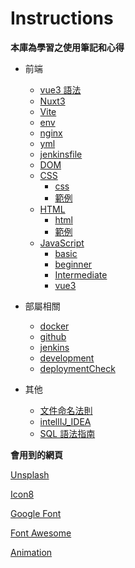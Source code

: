 # Instructions

**本庫為學習之使用筆記和心得**

- 前端

  - [vue3 語法](前端/vue3語法.md)
  - [Nuxt3](前端/Nuxt3.md)
  - [Vite](前端/Vite.md)
  - [env](前端/env.md)
  - [nginx](前端/nginx.md)
  - [yml](前端/yml.md)
  - [jenkinsfile](前端/jenkinsfile.md)
  - [DOM](前端/DOM.md)
  - [CSS](前端/css/)
    - [css](前端/css/css.md)
    - [範例](前端/css/範例/)
  - [HTML](前端/HTML)
    - [html](前端/HTML/html.md)
    - [範例](前端/HTML/範例)
  - [JavaScript](前端/JavaScript)
    - [basic](前端/JavaScript/basic.md)
    - [beginner](前端/JavaScript/beginner.md)
    - [Intermediate](前端/JavaScript/Intermediate.md)
    - [vue3](前端/JavaScript/vue3.md)

- 部屬相關
  - [docker](部屬相關/docker.md)
  - [github](部屬相關/github.md)
  - [jenkins](部屬相關/jenkins.md)
  - [development](部屬相關/development.md)
  - [deploymentCheck](部屬相關/deploymentCheck.md)
- 其他
  - [文件命名法則](文件命名法則.md)
  - [intellIJ_IDEA](intellIJ_IDEA.md)
  - [SQL 語法指南](SQL語法指南.md)

**會用到的網頁**

[Unsplash](https://unsplash.com/)

[Icon8](https://icons8.com/icons/)

[Google Font](https://fonts.google.com/)

[Font Awesome](https://fontawesome.com/start)

[Animation](https://storyset.com)
